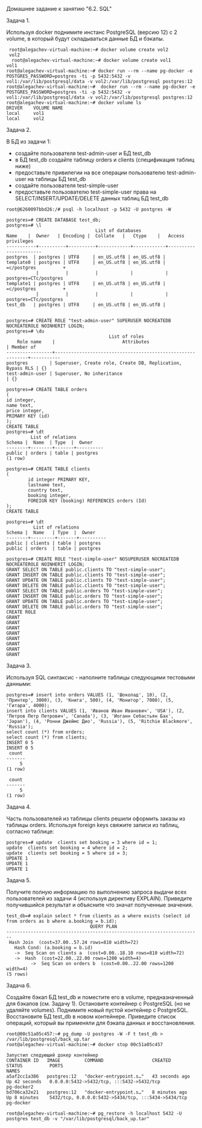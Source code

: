 Домашнее задание к занятию "6.2. SQL"

Задача 1.

Используя docker поднимите инстанс PostgreSQL (версию 12) c 2 volume, в который будут складываться данные БД и бэкапы. 

     root@alegachev-virtual-machine:~# docker volume create vol2
     vol2
      root@alegachev-virtual-machine:~# docker volume create vol1
    vol1
    root@alegachev-virtual-machine:~# docker run --rm --name pg-docker -e POSTGRES_PASSWORD=postgres -ti -p 5432:5432 -v vol1:/var/lib/postgresql/data -v vol2:/var/lib/postgresql postgres:12
    root@alegachev-virtual-machine:~#  docker run --rm --name pg-docker -e POSTGRES_PASSWORD=postgres -ti -p 5432:5432 -v vol1:/var/lib/postgresql/data -v vol2:/var/lib/postgresql postgres:12
    root@alegachev-virtual-machine:~# docker volume ls
    DRIVER    VOLUME NAME
    local     vol1
    local     vol2

Задача 2.

В БД из задачи 1:

- создайте пользователя test-admin-user и БД test_db
- в БД test_db создайте таблицу orders и clients (спeцификация таблиц ниже)
- предоставьте привилегии на все операции пользователю test-admin-user на таблицы БД test_db
- создайте пользователя test-simple-user
- предоставьте пользователю test-simple-user права на SELECT/INSERT/UPDATE/DELETE данных таблиц БД test_db 
````
root@6260097bbd26:/# psql -h localhost -p 5432 -U postgres -W

postgres=# CREATE DATABASE test_db;
postgres=# \l
                                 List of databases
Name    |  Owner   | Encoding |  Collate   |   Ctype    |   Access privileges
-----------+----------+----------+------------+------------+-----------------------
postgres  | postgres | UTF8     | en_US.utf8 | en_US.utf8 |
template0 | postgres | UTF8     | en_US.utf8 | en_US.utf8 | =c/postgres          +
           |          |          |            |            | postgres=CTc/postgres
template1 | postgres | UTF8     | en_US.utf8 | en_US.utf8 | =c/postgres          +
           |          |          |            |            | postgres=CTc/postgres
test_db   | postgres | UTF8     | en_US.utf8 | en_US.utf8 |


postgres=# CREATE ROLE "test-admin-user" SUPERUSER NOCREATEDB NOCREATEROLE NOINHERIT LOGIN;
postgres=# \du
                                      List of roles
    Role name    |                         Attributes                         | Member of 
-----------------+------------------------------------------------------------+-----------
postgres        | Superuser, Create role, Create DB, Replication, Bypass RLS | {}
test-admin-user | Superuser, No inheritance                                  | {}

postgres=# CREATE TABLE orders
(
id integer,
name text,
price integer,
PRIMARY KEY (id)
);
CREATE TABLE
postgres=# \dt
         List of relations
Schema |  Name  | Type  |  Owner
--------+--------+-------+----------
public | orders | table | postgres
(1 row)

postgres=# CREATE TABLE clients
(
        id integer PRIMARY KEY,
        lastname text,
        country text,
        booking integer,
        FOREIGN KEY (booking) REFERENCES orders (Id)
);
CREATE TABLE

postgres=# \dt
          List of relations
Schema |  Name   | Type  |  Owner
--------+---------+-------+----------
public | clients | table | postgres
public | orders  | table | postgres

postgres=# CREATE ROLE "test-simple-user" NOSUPERUSER NOCREATEDB NOCREATEROLE NOINHERIT LOGIN;
GRANT SELECT ON TABLE public.clients TO "test-simple-user";
GRANT INSERT ON TABLE public.clients TO "test-simple-user";
GRANT UPDATE ON TABLE public.clients TO "test-simple-user";
GRANT DELETE ON TABLE public.clients TO "test-simple-user";
GRANT SELECT ON TABLE public.orders TO "test-simple-user";
GRANT INSERT ON TABLE public.orders TO "test-simple-user";
GRANT UPDATE ON TABLE public.orders TO "test-simple-user";
GRANT DELETE ON TABLE public.orders TO "test-simple-user";
CREATE ROLE
GRANT
GRANT
GRANT
GRANT
GRANT
GRANT
GRANT
GRANT
`````
Задача 3.

Используя SQL синтаксис - наполните таблицы следующими тестовыми данными: 

``````
postgres=# insert into orders VALUES (1, 'Шоколад', 10), (2, 'Принтер', 3000), (3, 'Книга', 500), (4, 'Монитор', 7000), (5, 'Гитара', 4000);
insert into clients VALUES (1, 'Иванов Иван Иванович', 'USA'), (2, 'Петров Петр Петрович', 'Canada'), (3, 'Иоганн Себастьян Бах', 'Japan'), (4, 'Ронни Джеймс Дио', 'Russia'), (5, 'Ritchie Blackmore', 'Russia');
select count (*) from orders;
select count (*) from clients;
INSERT 0 5
INSERT 0 5
 count 
-------
     5
(1 row)

 count 
-------
     5
(1 row)
``````

Задача 4.

Часть пользователей из таблицы clients решили оформить заказы из таблицы orders. Используя foreign keys свяжите записи из таблиц, согласно таблице:
````
postgres=# update  clients set booking = 3 where id = 1;
update  clients set booking = 4 where id = 2;
update  clients set booking = 5 where id = 3;
UPDATE 1
UPDATE 1
UPDATE 1

````
Задача 5.

Получите полную информацию по выполнению запроса выдачи всех пользователей из задачи 4 (используя директиву EXPLAIN). Приведите получившийся результат и объясните что значат полученные значения. 
````
test_db=# explain select * from clients as a where exists (select id from orders as b where a.booking = b.id);
                               QUERY PLAN                               
------------------------------------------------------------------------
 Hash Join  (cost=37.00..57.24 rows=810 width=72)
   Hash Cond: (a.booking = b.id)
   ->  Seq Scan on clients a  (cost=0.00..18.10 rows=810 width=72)
   ->  Hash  (cost=22.00..22.00 rows=1200 width=4)
         ->  Seq Scan on orders b  (cost=0.00..22.00 rows=1200 width=4)
(5 rows)
````
Задача 6.

Создайте бэкап БД test_db и поместите его в volume, предназначенный для бэкапов (см. Задачу 1).
Остановите контейнер с PostgreSQL (но не удаляйте volumes).
Поднимите новый пустой контейнер с PostgreSQL.
Восстановите БД test_db в новом контейнере.
Приведите список операций, который вы применяли для бэкапа данных и восстановления. 

````
root@00c51a05c457:~# pg_dump -U postgres -W -F t test_db > /var/lib/postgresql/back_up.tar
root@alegachev-virtual-machine:~# docker stop 00c51a05c457

Запустил следующий докер контейнер 
CONTAINER ID   IMAGE         COMMAND                  CREATED          STATUS          PORTS                                                 NAMES
a5af2cc1a386   postgres:12   "docker-entrypoint.s…"   43 seconds ago   Up 42 seconds   0.0.0.0:5432->5432/tcp, :::5432->5432/tcp             pg-docker2
bd706ca32e21   postgres:12   "docker-entrypoint.s…"   8 minutes ago    Up 8 minutes    5432/tcp, 0.0.0.0:5432->5434/tcp, :::5434->5434/tcp   pg-docker

root@alegachev-virtual-machine:~# pg_restore -h localhost 5432 -U postgres test_db -v "/var/lib/postgresql/back_up.tar"
````